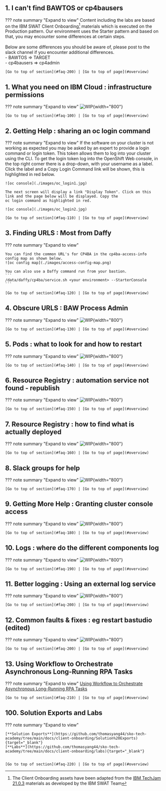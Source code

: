 

## 1. I can't find BAWTOS or cp4bausers
<a name="faq-200"></a>
??? note summary "Expand to view"
    Content including the labs are based on the IBM SWAT Client Onboarding[^1] materials which is executed on the Production pattern.  Our environment uses the Starter pattern and based on that, you may encounter some differences at certain steps.  
    <br>
    Below are some differences you should be aware of, please post to the slack channel if you encounter additional differences.  
    - BAWTOS => TARGET  
    - cp4bausers => cp4admin  
    
    [Go to top of section](#faq-200) | [Go to top of page](#overview)

[^1]:
    The Client Onboarding assets have been adapted from the
    <a href="https://github.com/IBM/cp4ba-labs/tree/main/21.0.3" target="_blank">IBM TechJam 21.0.3</a>
    materials as developed by the IBM SWAT Team  

## 1. What you need on IBM Cloud : infrastructure permissions
<a name="faq-100"></a>
??? note summary "Expand to view"
    ![WIP](../src/images/wip2.jpg){width="800"}     

    [Go to top of section](#faq-100) | [Go to top of page](#overview)

## 2. Getting Help : sharing an oc login command
<a name="faq-110"></a>
??? note summary "Expand to view"
    If the software on your cluster is not working as expected you may be asked by an expert to provide a login command or 
    login token. This token allows them to log into your cluster using the CLI. To get the login token log into
    the OpenShift Web console, in the top right corner there is a drop-down, with your username as a label. 
    Click the label and a Copy Login Command link will be shown, this is highlighted in red below.

    ![oc console](./images/oc_login1.jpg)

    The next screen will display a link "Display Token". Click on this link and the page below will be displayed. Copy the 
    oc login command as highlighted in red.

    ![oc console](./images/oc_login2.jpg)
    
    [Go to top of section](#faq-110) | [Go to top of page](#overview)

## 3. Finding URLS : Most from Daffy
<a name="faq-120"></a>
??? note summary "Expand to view"
    
    You can find the common URL's for CP4BA in the cp4ba-access-info config map as shown below.  
    ![oc config map](./images/access-config-map.png)

    You can also use a Daffy command run from your bastion.  
    ```
    /data/daffy/cp4ba/service.sh <your environment> --StarterConsole
    ```
     
    [Go to top of section](#faq-120) | [Go to top of page](#overview)

## 4. Obscure URLS : BAW Process Admin
<a name="faq-130"></a>
??? note summary "Expand to view"
    ![WIP](../src/images/wip2.jpg){width="800"}     
         
    [Go to top of section](#faq-130) | [Go to top of page](#overview)

## 5. Pods : what to look for and how to restart
<a name="faq-140"></a>
??? note summary "Expand to view"
    ![WIP](../src/images/wip2.jpg){width="800"}     
         
    [Go to top of section](#faq-140) | [Go to top of page](#overview)

## 6. Resource Registry : automation service not found - republish
<a name="faq-150"></a>
??? note summary "Expand to view"
    ![WIP](../src/images/wip2.jpg){width="800"}     
         
    [Go to top of section](#faq-150) | [Go to top of page](#overview)

## 7. Resource Registry : how to find what is actually deployed
<a name="faq-160"></a>
??? note summary "Expand to view"
    ![WIP](../src/images/wip2.jpg){width="800"}     
     
    [Go to top of section](#faq-160) | [Go to top of page](#overview)

## 8. Slack groups for help
<a name="faq-170"></a>
??? note summary "Expand to view"
    ![WIP](../src/images/wip2.jpg){width="800"}     
     
    [Go to top of section](#faq-170) | [Go to top of page](#overview)

## 9. Getting More Help : Granting cluster console access
<a name="faq-180"></a>
??? note summary "Expand to view"
    ![WIP](../src/images/wip2.jpg){width="800"}     
     
    [Go to top of section](#faq-180) | [Go to top of page](#overview)

## 10. Logs : where do the different components log
<a name="faq-190"></a>
??? note summary "Expand to view"
    ![WIP](../src/images/wip2.jpg){width="800"}     

    [Go to top of section](#faq-190) | [Go to top of page](#overview)

## 11. Better logging : Using an external log service
<a name="faq-100"></a>
??? note summary "Expand to view"
    ![WIP](../src/images/wip2.jpg){width="800"}     
     
    [Go to top of section](#faq-200) | [Go to top of page](#overview)

## 12. Common faults & fixes : eg restart bastudio (edited)
<a name="faq-100"></a>
??? note summary "Expand to view"
    ![WIP](../src/images/wip2.jpg){width="800"}     
     
    [Go to top of section](#faq-200) | [Go to top of page](#overview)

## 13. Using Workflow to Orchestrate Asynchronous Long-Running RPA Tasks
??? note summary "Expand to view"
    <a href="https://ibm.box.com/v/ASYNC-RPA-INVOKE-LAB" target="_blank">Using Workflow to Orchestrate Asynchronous Long-Running RPA Tasks</a>   
     
    [Go to top of section](#faq-210) | [Go to top of page](#overview)

## 100. Solution Exports and Labs
??? note summary "Expand to view"

    [**Solution Exports**](https://github.com/thomasyang44/sko-tech-academy/tree/main/docs/client-onboarding/Solution%20Exports){target="_blank"}  
    [**Labs**](https://github.com/thomasyang44/sko-tech-academy/tree/main/docs/client-onboarding/labs){target="_blank"}  

     
    [Go to top of section](#faq-220) | [Go to top of page](#overview)
